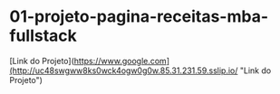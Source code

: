 # 01-projeto-pagina-receitas-mba-fullstack

[Link do Projeto](https://www.google.com](http://uc48swgww8ks0wck4ogw0g0w.85.31.231.59.sslip.io/ "Link do Projeto")
